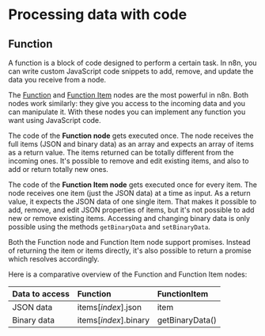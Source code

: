 # Processing data with code

## Function

A function is a block of code designed to perform a certain task. In n8n, you can write custom JavaScript code snippets to add, remove, and update the data you receive from a node.

The [Function](/integrations/builtin/core-nodes/n8n-nodes-base.function/) and [Function Item](/integrations/builtin/core-nodes/n8n-nodes-base.functionItem/) nodes are the most powerful in n8n. Both nodes work similarly: they give you access to the incoming data and you can manipulate it. With these nodes you can implement any function you want using JavaScript code.

The code of the **Function node** gets executed once. The node receives the full items (JSON and binary data) as an array and expects an array of items as a return value. The items returned can be totally different from the incoming ones. It's possible to remove and edit existing items, and also to add or return totally new ones.

The code of the **Function Item node** gets executed once for every item. The node receives one item (just the JSON data) at a time as input. As a return value, it expects the JSON data of one single item. That makes it possible to add, remove, and edit JSON properties of items, but it's not possible to add new or remove existing items. Accessing and changing binary data is only possible using the methods `getBinaryData` and `setBinaryData`.

Both the Function node and Function Item node support promises. Instead of returning the item or items directly, it's also possible to return a promise which resolves accordingly.

Here is a comparative overview of the Function and Function Item nodes:

| Data to access          | Function               | FunctionItem     |
| :-------------------------- | :--------------------- | :--------------- |
| JSON data                   | items\[_index_\].json    | item             |
| Binary data                 | items\[_index_\].binary  | getBinaryData()  |
